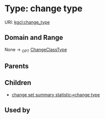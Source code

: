 
# Type: change type




URI: [kgcl:change_type](http://w3id.org/kgclchange_type)


## Domain and Range

None ->  <sub>OPT</sub> [ChangeClassType](types/ChangeClassType.md)

## Parents


## Children

 *  [change set summary statistic➞change type](change_set_summary_statistic_change_type.md)

## Used by

